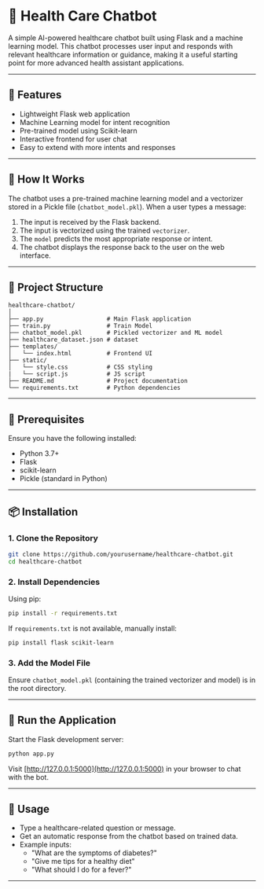 # 🏥 Health Care Chatbot

A simple AI-powered healthcare chatbot built using Flask and a machine learning model. This chatbot processes user input and responds with relevant healthcare information or guidance, making it a useful starting point for more advanced health assistant applications.

---

## 🚀 Features

- Lightweight Flask web application
- Machine Learning model for intent recognition
- Pre-trained model using Scikit-learn
- Interactive frontend for user chat
- Easy to extend with more intents and responses

---

## 🧠 How It Works

The chatbot uses a pre-trained machine learning model and a vectorizer stored in a Pickle file (`chatbot_model.pkl`). When a user types a message:

1. The input is received by the Flask backend.
2. The input is vectorized using the trained `vectorizer`.
3. The `model` predicts the most appropriate response or intent.
4. The chatbot displays the response back to the user on the web interface.

---

## 📁 Project Structure

```
healthcare-chatbot/
│
├── app.py                  # Main Flask application
├── train.py                # Train Model
├── chatbot_model.pkl       # Pickled vectorizer and ML model
├── healthcare_dataset.json # dataset
├── templates/
│   └── index.html          # Frontend UI
├── static/
│   └── style.css           # CSS styling
|   └── script.js           # JS script
├── README.md               # Project documentation
└── requirements.txt        # Python dependencies
```

---

## 🔧 Prerequisites

Ensure you have the following installed:

- Python 3.7+
- Flask
- scikit-learn
- Pickle (standard in Python)

---

## 📦 Installation

### 1. Clone the Repository

```bash
git clone https://github.com/yourusername/healthcare-chatbot.git
cd healthcare-chatbot
```

### 2. Install Dependencies

Using pip:

```bash
pip install -r requirements.txt
```

If `requirements.txt` is not available, manually install:

```bash
pip install flask scikit-learn
```

### 3. Add the Model File

Ensure `chatbot_model.pkl` (containing the trained vectorizer and model) is in the root directory.

---

## 🧪 Run the Application

Start the Flask development server:

```bash
python app.py
```

Visit [http://127.0.0.1:5000](http://127.0.0.1:5000) in your browser to chat with the bot.

---

## 💬 Usage

- Type a healthcare-related question or message.
- Get an automatic response from the chatbot based on trained data.
- Example inputs:  
  - "What are the symptoms of diabetes?"  
  - "Give me tips for a healthy diet"  
  - "What should I do for a fever?"

---

